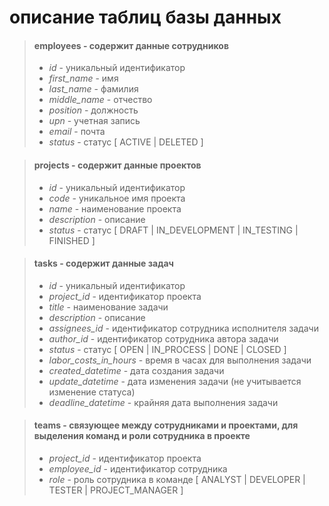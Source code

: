 # описание таблиц базы данных

>#### employees - содержит данные сотрудников
>- *id* - уникальный идентификатор
>- *first_name* - имя
>- *last_name* - фамилия
>- *middle_name* - отчество
>- *position* - должность
>- *upn* - учетная запись
>- *email* - почта
>- *status* - статус [ ACTIVE | DELETED ]
 
>#### projects - содержит данные проектов
>- *id* - уникальный идентификатор
>- *code* - уникальное имя проекта
>- *name* - наименование проекта
>- *description* - описание
>- *status* - статус [ DRAFT | IN_DEVELOPMENT | IN_TESTING | FINISHED ]
 
>#### tasks - содержит данные задач
>- *id* - уникальный идентификатор
>- *project_id* - идентификатор проекта
>- *title* - наименование задачи
>- *description* - описание
>- *assignees_id* - идентификатор сотрудника исполнителя задачи
>- *author_id* - идентификатор сотрудника автора задачи
>- *status* - статус [ OPEN | IN_PROCESS | DONE | CLOSED ]
>- *labor_costs_in_hours* - время в часах для выполнения задачи
>- *created_datetime* - дата создания задачи
>- *update_datetime* - дата изменения задачи (не учитывается изменение статуса)
>- *deadline_datetime* - крайняя дата выполнения задачи

>#### teams - связующее между сотрудниками и проектами, для выделения команд и роли сотрудника в проекте
>- *project_id* - идентификатор проекта
>- *employee_id* - идентификатор сотрудника
>- *role* - роль сотрудника в команде [ ANALYST | DEVELOPER | TESTER | PROJECT_MANAGER ]

